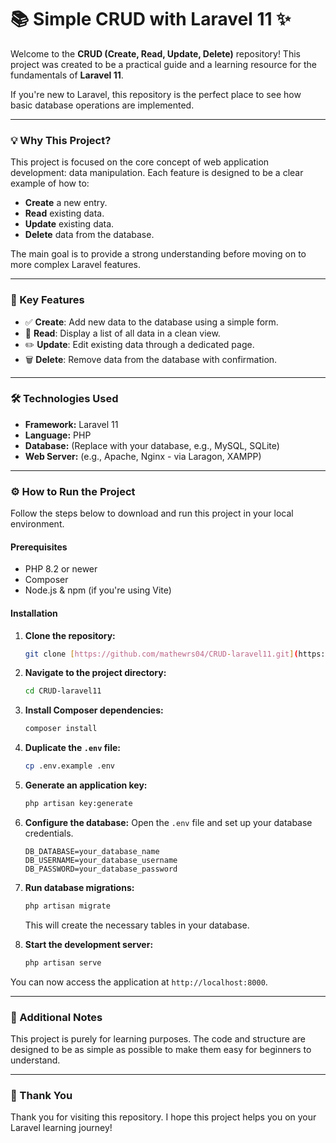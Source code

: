 # 📚 **Simple CRUD with Laravel 11** ✨

Welcome to the **CRUD (Create, Read, Update, Delete)** repository! This project was created to be a practical guide and a learning resource for the fundamentals of **Laravel 11**.

If you're new to Laravel, this repository is the perfect place to see how basic database operations are implemented.

---

### 💡 Why This Project?

This project is focused on the core concept of web application development: data manipulation. Each feature is designed to be a clear example of how to:

* **Create** a new entry.
* **Read** existing data.
* **Update** existing data.
* **Delete** data from the database.

The main goal is to provide a strong understanding before moving on to more complex Laravel features.

---

### 🚀 Key Features

* ✅ **Create**: Add new data to the database using a simple form.
* 📖 **Read**: Display a list of all data in a clean view.
* ✏️ **Update**: Edit existing data through a dedicated page.
* 🗑️ **Delete**: Remove data from the database with confirmation.

---

### 🛠️ Technologies Used

* **Framework:** Laravel 11
* **Language:** PHP
* **Database:** (Replace with your database, e.g., MySQL, SQLite)
* **Web Server:** (e.g., Apache, Nginx - via Laragon, XAMPP)

---

### ⚙️ How to Run the Project

Follow the steps below to download and run this project in your local environment.

#### Prerequisites

* PHP 8.2 or newer
* Composer
* Node.js & npm (if you're using Vite)

#### Installation

1.  **Clone the repository:**
    ```bash
    git clone [https://github.com/mathewrs04/CRUD-laravel11.git](https://github.com/mathewrs04/CRUD-laravel11.git)
    ```
2.  **Navigate to the project directory:**
    ```bash
    cd CRUD-laravel11
    ```
3.  **Install Composer dependencies:**
    ```bash
    composer install
    ```
4.  **Duplicate the `.env` file:**
    ```bash
    cp .env.example .env
    ```
5.  **Generate an application key:**
    ```bash
    php artisan key:generate
    ```
6.  **Configure the database:**
    Open the `.env` file and set up your database credentials.
    ```env
    DB_DATABASE=your_database_name
    DB_USERNAME=your_database_username
    DB_PASSWORD=your_database_password
    ```
7.  **Run database migrations:**
    ```bash
    php artisan migrate
    ```
    This will create the necessary tables in your database.

8.  **Start the development server:**
    ```bash
    php artisan serve
    ```
You can now access the application at `http://localhost:8000`.

---

### 📝 Additional Notes

This project is purely for learning purposes. The code and structure are designed to be as simple as possible to make them easy for beginners to understand.

---

### 🙏 Thank You

Thank you for visiting this repository. I hope this project helps you on your Laravel learning journey!
